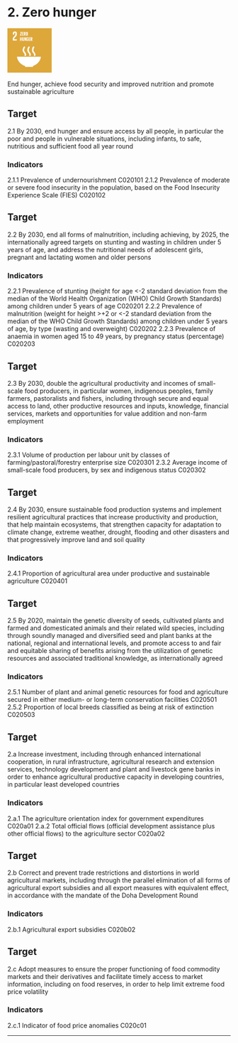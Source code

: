 # 2. Zero hunger

<img src=../images/sdg-icons/E_SDG_Icons-02.jpg width=100 >

End hunger, achieve food security and improved nutrition and promote sustainable agriculture


## Target

2.1 By 2030, end hunger and ensure access by all people, in particular the poor and people in vulnerable situations, including infants, to safe, nutritious and sufficient food all year round

### Indicators
2.1.1 Prevalence of undernourishment C020101
2.1.2 Prevalence of moderate or severe food insecurity in the population, based on the Food Insecurity Experience Scale (FIES) C020102

## Target

2.2 By 2030, end all forms of malnutrition, including achieving, by 2025, the internationally agreed targets on stunting and wasting in children under 5 years of age, and address the nutritional needs of adolescent girls, pregnant and lactating women and older persons

### Indicators
2.2.1 Prevalence of stunting (height for age <-2 standard deviation from the median of the World Health Organization (WHO) Child Growth Standards) among children under 5 years of age C020201
2.2.2 Prevalence of malnutrition (weight for height >+2 or <-2 standard deviation from the median of the WHO Child Growth Standards) among children under 5 years of age, by type (wasting and overweight) C020202
2.2.3 Prevalence of anaemia in women aged 15 to 49 years, by pregnancy status (percentage) C020203

## Target

2.3 By 2030, double the agricultural productivity and incomes of small-scale food producers, in particular women, indigenous peoples, family farmers, pastoralists and fishers, including through secure and equal access to land, other productive resources and inputs, knowledge, financial services, markets and opportunities for value addition and non-farm employment

### Indicators
2.3.1 Volume of production per labour unit by classes of farming/pastoral/forestry enterprise size C020301
2.3.2 Average income of small-scale food producers, by sex and indigenous status C020302

## Target

2.4 By 2030, ensure sustainable food production systems and implement resilient agricultural practices that increase productivity and production, that help maintain ecosystems, that strengthen capacity for adaptation to climate change, extreme weather, drought, flooding and other disasters and that progressively improve land and soil quality

### Indicators
2.4.1 Proportion of agricultural area under productive and sustainable agriculture C020401

## Target

2.5 By 2020, maintain the genetic diversity of seeds, cultivated plants and farmed and domesticated animals and their related wild species, including through soundly managed and diversified seed and plant banks at the national, regional and international levels, and promote access to and fair and equitable sharing of benefits arising from the utilization of genetic resources and associated traditional knowledge, as internationally agreed

### Indicators
2.5.1 Number of plant and animal genetic resources for food and agriculture secured in either medium- or long-term conservation facilities C020501
2.5.2 Proportion of local breeds classified as being at risk of extinction C020503

## Target

2.a Increase investment, including through enhanced international cooperation, in rural infrastructure, agricultural research and extension services, technology development and plant and livestock gene banks in order to enhance agricultural productive capacity in developing countries, in particular least developed countries

### Indicators
2.a.1 The agriculture orientation index for government expenditures C020a01
2.a.2 Total official flows (official development assistance plus other official flows) to the agriculture sector C020a02

## Target

2.b Correct and prevent trade restrictions and distortions in world agricultural markets, including through the parallel elimination of all forms of agricultural export subsidies and all export measures with equivalent effect, in accordance with the mandate of the Doha Development Round

### Indicators
2.b.1 Agricultural export subsidies C020b02

## Target

2.c Adopt measures to ensure the proper functioning of food commodity markets and their derivatives and facilitate timely access to market information, including on food reserves, in order to help limit extreme food price volatility

### Indicators
2.c.1 Indicator of food price anomalies C020c01

***
